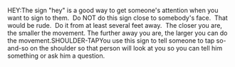 HEY:The sign "hey" is a good way to get someone's attention when you want to sign to 
them.  Do NOT do this sign close to somebody's face.  That would be rude. 
  Do it from at least several feet away.  The closer you are, the smaller
  the movement. The further away you are, the larger you can do the movement.SHOULDER-TAPYou use this sign to tell someone to tap so-and-so on the shoulder so that 
  person will look at you so you can tell him something or ask him a question.